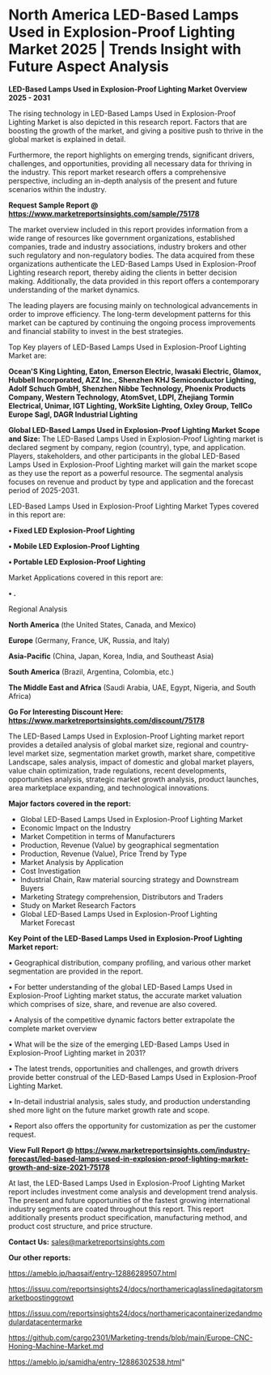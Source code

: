 # North America LED-Based Lamps Used in Explosion-Proof Lighting Market 2025 | Trends Insight with Future Aspect Analysis

<Strong> LED-Based Lamps Used in Explosion-Proof Lighting Market Overview 2025 - 2031</strong>

The rising technology in LED-Based Lamps Used in Explosion-Proof Lighting Market is also depicted in this research report. Factors that are boosting the growth of the market, and giving a positive push to thrive in the global market is explained in detail.

Furthermore, the report highlights on emerging trends, significant drivers, challenges, and opportunities, providing all necessary data for thriving in the industry. This report market research offers a comprehensive perspective, including an in-depth analysis of the present and future scenarios within the industry.

<strong>Request Sample Report @ <a href=https://www.marketreportsinsights.com/sample/75178>https://www.marketreportsinsights.com/sample/75178</a></strong>

The market overview included in this report provides information from a wide range of resources like government organizations, established companies, trade and industry associations, industry brokers and other such regulatory and non-regulatory bodies. The data acquired from these organizations authenticate the LED-Based Lamps Used in Explosion-Proof Lighting research report, thereby aiding the clients in better decision making. Additionally, the data provided in this report offers a contemporary understanding of the market dynamics.

The leading players are focusing mainly on technological advancements in order to improve efficiency. The long-term development patterns for this market can be captured by continuing the ongoing process improvements and financial stability to invest in the best strategies.

Top Key players of LED-Based Lamps Used in Explosion-Proof Lighting Market are:

<strong>Ocean&#39;S King Lighting, Eaton, Emerson Electric, Iwasaki Electric, Glamox, Hubbell Incorporated, AZZ Inc., Shenzhen KHJ Semiconductor Lighting, Adolf Schuch GmbH, Shenzhen Nibbe Technology, Phoenix Products Company, Western Technology, AtomSvet, LDPI, Zhejiang Tormin Electrical, Unimar, IGT Lighting, WorkSite Lighting, Oxley Group, TellCo Europe Sagl, DAGR Industrial Lighting</strong>

<strong><b>Global LED-Based Lamps Used in Explosion-Proof Lighting Market Scope and Size:</b></strong>
The LED-Based Lamps Used in Explosion-Proof Lighting market is declared segment by company, region (country), type, and application. Players, stakeholders, and other participants in the global LED-Based Lamps Used in Explosion-Proof Lighting market will gain the market scope as they use the report as a powerful resource. The segmental analysis focuses on revenue and product by type and application and the forecast period of 2025-2031.

LED-Based Lamps Used in Explosion-Proof Lighting Market Types covered in this report are:

<strong>• Fixed LED Explosion-Proof Lighting

• Mobile LED Explosion-Proof Lighting

• Portable LED Explosion-Proof Lighting</strong>

Market Applications covered in this report are:

<strong>• .</strong> 

Regional Analysis

<strong>North America</strong> (the United States, Canada, and Mexico)

<strong>Europe</strong> (Germany, France, UK, Russia, and Italy)

<strong>Asia-Pacific</strong> (China, Japan, Korea, India, and Southeast Asia)

<strong>South America</strong> (Brazil, Argentina, Colombia, etc.)

<strong>The Middle East and Africa</strong> (Saudi Arabia, UAE, Egypt, Nigeria, and South Africa)

<strong>Go For Interesting Discount Here: <a href=https://www.marketreportsinsights.com/discount/75178>https://www.marketreportsinsights.com/discount/75178</a></strong>

The LED-Based Lamps Used in Explosion-Proof Lighting market report provides a detailed analysis of global market size, regional and country-level market size, segmentation market growth, market share, competitive Landscape, sales analysis, impact of domestic and global market players, value chain optimization, trade regulations, recent developments, opportunities analysis, strategic market growth analysis, product launches, area marketplace expanding, and technological innovations.

<strong><b>Major factors covered in the report:</b></strong>
<ul>
  <li>Global LED-Based Lamps Used in Explosion-Proof Lighting Market </li>
  <li>Economic Impact on the Industry</li>
  <li>Market Competition in terms of Manufacturers</li>
  <li>Production, Revenue (Value) by geographical segmentation</li>
  <li>Production, Revenue (Value), Price Trend by Type</li>
  <li>Market Analysis by Application</li>
  <li>Cost Investigation</li>
  <li>Industrial Chain, Raw material sourcing strategy and Downstream Buyers</li>
  <li>Marketing Strategy comprehension, Distributors and Traders</li>
  <li>Study on Market Research Factors</li>
  <li>Global LED-Based Lamps Used in Explosion-Proof Lighting Market Forecast</li>
</ul>

<strong><b>Key Point of the LED-Based Lamps Used in Explosion-Proof Lighting Market report:</b></strong>

• Geographical distribution, company profiling, and various other market segmentation are provided in the report.

• For better understanding of the global LED-Based Lamps Used in Explosion-Proof Lighting market status, the accurate market valuation which comprises of size, share, and revenue are also covered.

• Analysis of the competitive dynamic factors better extrapolate the complete market overview

• What will be the size of the emerging LED-Based Lamps Used in Explosion-Proof Lighting market in 2031?

• The latest trends, opportunities and challenges, and growth drivers provide better construal of the LED-Based Lamps Used in Explosion-Proof Lighting Market.

• In-detail industrial analysis, sales study, and production understanding shed more light on the future market growth rate and scope.

• Report also offers the opportunity for customization as per the customer request.

<strong><b>View Full Report @ <a href=https://www.marketreportsinsights.com/industry-forecast/led-based-lamps-used-in-explosion-proof-lighting-market-growth-and-size-2021-75178>https://www.marketreportsinsights.com/industry-forecast/led-based-lamps-used-in-explosion-proof-lighting-market-growth-and-size-2021-75178</a></b></strong>


At last, the LED-Based Lamps Used in Explosion-Proof Lighting Market report includes investment come analysis and development trend analysis. The present and future opportunities of the fastest growing international industry segments are coated throughout this report. This report additionally presents product specification, manufacturing method, and product cost structure, and price structure.

<strong>Contact Us:</strong>
sales@marketreportsinsights.com

<strong>Our other reports:</strong>

<a href=https://ameblo.jp/haqsaif/entry-12886289507.html>https://ameblo.jp/haqsaif/entry-12886289507.html</a>

<a href=https://issuu.com/reportsinsights24/docs/northamericaglasslinedagitatorsmarketboostinggrowt>https://issuu.com/reportsinsights24/docs/northamericaglasslinedagitatorsmarketboostinggrowt</a>

<a href=https://issuu.com/reportsinsights24/docs/northamericacontainerizedandmodulardatacentermarke>https://issuu.com/reportsinsights24/docs/northamericacontainerizedandmodulardatacentermarke</a>

<a href=https://github.com/cargo2301/Marketing-trends/blob/main/Europe-CNC-Honing-Machine-Market.md>https://github.com/cargo2301/Marketing-trends/blob/main/Europe-CNC-Honing-Machine-Market.md</a>

<a href=https://ameblo.jp/samidha/entry-12886302538.html>https://ameblo.jp/samidha/entry-12886302538.html</a>"
